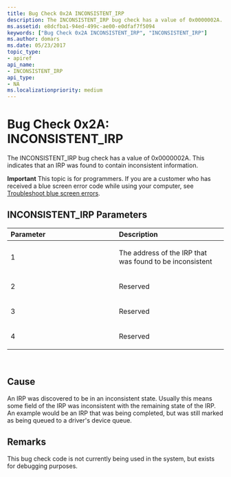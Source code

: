 ```yaml
---
title: Bug Check 0x2A INCONSISTENT_IRP
description: The INCONSISTENT_IRP bug check has a value of 0x0000002A. This indicates that an IRP was found to contain inconsistent information.
ms.assetid: e8dcfba1-94ed-499c-ae00-e0dfaf7f5094
keywords: ["Bug Check 0x2A INCONSISTENT_IRP", "INCONSISTENT_IRP"]
ms.author: domars
ms.date: 05/23/2017
topic_type:
- apiref
api_name:
- INCONSISTENT_IRP
api_type:
- NA
ms.localizationpriority: medium
---
```


# Bug Check 0x2A: INCONSISTENT\_IRP


The INCONSISTENT\_IRP bug check has a value of 0x0000002A. This indicates that an IRP was found to contain inconsistent information.

**Important** This topic is for programmers. If you are a customer who has received a blue screen error code while using your computer, see [Troubleshoot blue screen errors](http://windows.microsoft.com/windows-10/troubleshoot-blue-screen-errors).

## INCONSISTENT\_IRP Parameters


<table>
<colgroup>
<col width="50%" />
<col width="50%" />
</colgroup>
<thead>
<tr class="header">
<th align="left">Parameter</th>
<th align="left">Description</th>
</tr>
</thead>
<tbody>
<tr class="odd">
<td align="left"><p>1</p></td>
<td align="left"><p>The address of the IRP that was found to be inconsistent</p></td>
</tr>
<tr class="even">
<td align="left"><p>2</p></td>
<td align="left"><p>Reserved</p></td>
</tr>
<tr class="odd">
<td align="left"><p>3</p></td>
<td align="left"><p>Reserved</p></td>
</tr>
<tr class="even">
<td align="left"><p>4</p></td>
<td align="left"><p>Reserved</p></td>
</tr>
</tbody>
</table>

 

Cause
-----

An IRP was discovered to be in an inconsistent state. Usually this means some field of the IRP was inconsistent with the remaining state of the IRP. An example would be an IRP that was being completed, but was still marked as being queued to a driver's device queue.

Remarks
-------

This bug check code is not currently being used in the system, but exists for debugging purposes.

 

 




